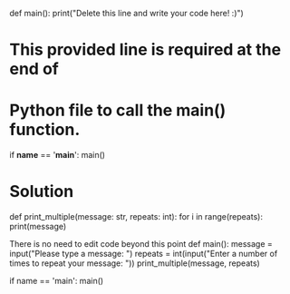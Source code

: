 def main():
    print("Delete this line and write your code here! :)")


# This provided line is required at the end of
# Python file to call the main() function.
if __name__ == '__main__':
    main()


# Solution
def print_multiple(message: str, repeats: int): for i in range(repeats): print(message)

There is no need to edit code beyond this point
def main(): message = input("Please type a message: ") repeats = int(input("Enter a number of times to repeat your message: ")) print_multiple(message, repeats)

if name == 'main': main()